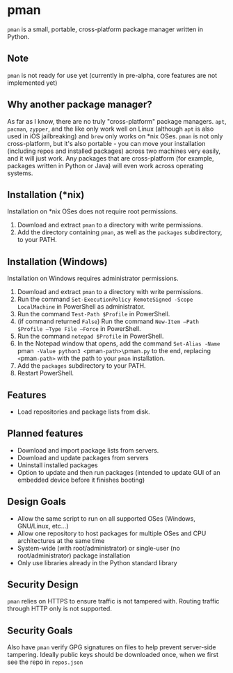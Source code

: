 # pman
`pman` is a small, portable, cross-platform package manager written in Python.

## Note
`pman` is not ready for use yet (currently in pre-alpha, core features are not implemented yet)

## Why another package manager?
As far as I know, there are no truly "cross-platform" package managers. `apt`, `pacman`, `zypper`, and the like only work well on Linux (although `apt` is also used in iOS jailbreaking) and `brew` only works on *nix OSes. `pman` is not only cross-platform, but it's also portable - you can move your installation (including repos and installed packages) across two machines very easily, and it will just work. Any packages that are cross-platform (for example, packages written in Python or Java) will even work across operating systems.

## Installation (*nix)
Installation on *nix OSes does not require root permissions.
1. Download and extract `pman` to a directory with write permissions.
2. Add the directory containing `pman`, as well as the `packages` subdirectory, to your PATH.

## Installation (Windows)
Installation on Windows requires administrator permissions.
1. Download and extract `pman` to a directory with write permissions.
2. Run the command `Set-ExecutionPolicy RemoteSigned -Scope LocalMachine` in PowerShell as administrator.
3. Run the command `Test-Path $Profile` in PowerShell.
4. (if command returned `False`) Run the command `New-Item –Path $Profile –Type File –Force` in PowerShell.
5. Run the command `notepad $Profile` in PowerShell.
6. In the Notepad window that opens, add the command `Set-Alias -Name `pman` -Value python3 <`pman`-path>\`pman`.py` to the end, replacing `<`pman`-path>` with the path to your `pman` installation.
7. Add the `packages` subdirectory to your PATH.
8. Restart PowerShell.

## Features
- Load repositories and package lists from disk.

## Planned features
- Download and import package lists from servers.
- Download and update packages from servers
- Uninstall installed packages
- Option to update and then run packages (intended to update GUI of an embedded device before it finishes booting)

## Design Goals 
- Allow the same script to run on all supported OSes (Windows, GNU/Linux, etc...)
- Allow one repository to host packages for multiple OSes and CPU architectures at the same time
- System-wide (with root/administrator) or single-user (no root/administrator) package installation
- Only use libraries already in the Python standard library

## Security Design
`pman` relies on HTTPS to ensure traffic is not tampered with. Routing traffic through HTTP only is not supported.

## Security Goals
Also have `pman` verify GPG signatures on files to help prevent server-side tampering. Ideally public keys should be downloaded once, when we first see the repo in `repos.json`